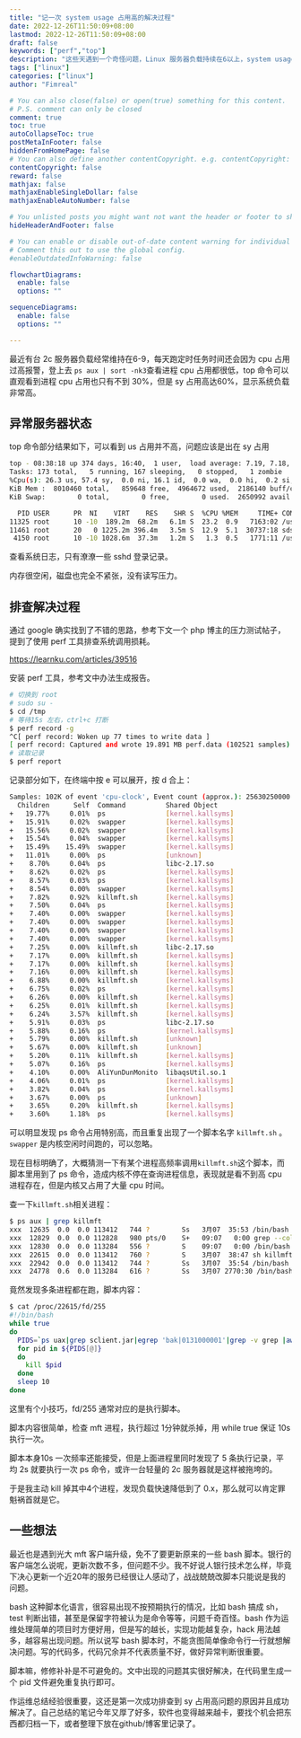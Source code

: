 ```yaml
---
title: "记一次 system usage 占用高的解决过程"
date: 2022-12-26T11:50:09+08:00
lastmod: 2022-12-26T11:50:09+08:00
draft: false
keywords: ["perf","top"]
description: "这些天遇到一个奇怪问题，Linux 服务器负载持续在6以上，system usage 占用超过50%，但是通过 找不到高 cpu 占用的进程"
tags: ["linux"]
categories: ["linux"]
author: "Fimreal"

# You can also close(false) or open(true) something for this content.
# P.S. comment can only be closed
comment: true
toc: true
autoCollapseToc: true
postMetaInFooter: false
hiddenFromHomePage: false
# You can also define another contentCopyright. e.g. contentCopyright: "This is another copyright."
contentCopyright: false
reward: false
mathjax: false
mathjaxEnableSingleDollar: false
mathjaxEnableAutoNumber: false

# You unlisted posts you might want not want the header or footer to show
hideHeaderAndFooter: false

# You can enable or disable out-of-date content warning for individual post.
# Comment this out to use the global config.
#enableOutdatedInfoWarning: false

flowchartDiagrams:
  enable: false
  options: ""

sequenceDiagrams:
  enable: false
  options: ""

---
```

最近有台 2c 服务器负载经常维持在6-9，每天跑定时任务时间还会因为 cpu 占用过高报警，登上去 `ps aux | sort -nk3`查看进程 cpu 占用都很低，top 命令可以直观看到进程 cpu 占用也只有不到 30%，但是 sy 占用高达60%，显示系统负载非常高。

<!--more-->

## 异常服务器状态

top 命令部分结果如下，可以看到 us 占用并不高，问题应该是出在 sy 占用

```bash
top - 08:38:18 up 374 days, 16:40,  1 user,  load average: 7.19, 7.18, 7.31
Tasks: 173 total,   5 running, 167 sleeping,   0 stopped,   1 zombie
%Cpu(s): 26.3 us, 57.4 sy,  0.0 ni, 16.1 id,  0.0 wa,  0.0 hi,  0.2 si,  0.0 st
KiB Mem :  8010460 total,   859648 free,  4964672 used,  2186140 buff/cache
KiB Swap:        0 total,        0 free,        0 used.  2650992 avail Mem

  PID USER      PR  NI    VIRT    RES    SHR S  %CPU %MEM     TIME+ COMMAND
11325 root      10 -10  189.2m  68.2m   6.1m S  23.2  0.9   7163:02 /usr/local/aegis/aegis_client/aegis_11_41/AliYunDunMonitor
11461 root      20   0 1225.2m 396.4m   3.5m S  12.9  5.1  30737:18 sdsvrd -d
 4150 root      10 -10 1028.6m  37.3m   1.2m S   1.3  0.5   1771:11 /usr/local/aegis/alihips/AliHips
```

查看系统日志，只有潦潦一些 sshd 登录记录。

内存很空闲，磁盘也完全不紧张，没有读写压力。

## 排查解决过程

通过 google 确实找到了不错的思路，参考下文一个 php 博主的压力测试帖子，提到了使用 perf 工具排查系统调用损耗。

https://learnku.com/articles/39516

安装 perf 工具，参考文中办法生成报告。

```bash
# 切换到 root
# sudo su -
$ cd /tmp
# 等待15s 左右，ctrl+c 打断
$ perf record -g
^C[ perf record: Woken up 77 times to write data ]
[ perf record: Captured and wrote 19.891 MB perf.data (102521 samples) ]
# 读取记录
$ perf report
```

记录部分如下，在终端中按 e 可以展开，按 d 合上：

```bash
Samples: 102K of event 'cpu-clock', Event count (approx.): 25630250000
  Children      Self  Command          Shared Object                      Symbol
+   19.77%     0.01%  ps               [kernel.kallsyms]                  [k] system_call_fastpath
+   15.91%     0.02%  swapper          [kernel.kallsyms]                  [k] cpu_startup_entry
+   15.56%     0.02%  swapper          [kernel.kallsyms]                  [k] arch_cpu_idle
+   15.54%     0.04%  swapper          [kernel.kallsyms]                  [k] default_idle
+   15.49%    15.49%  swapper          [kernel.kallsyms]                  [k] native_safe_halt
+   11.01%     0.00%  ps               [unknown]                          [k] 0x0000000000000800
+    8.70%     0.04%  ps               libc-2.17.so                       [.] __GI___libc_read
+    8.62%     0.02%  ps               [kernel.kallsyms]                  [k] sys_read
+    8.57%     0.03%  ps               [kernel.kallsyms]                  [k] vfs_read
+    8.54%     0.00%  swapper          [kernel.kallsyms]                  [k] start_secondary
+    7.82%     0.92%  killmft.sh       [kernel.kallsyms]                  [k] ReleaseProcessNotify
+    7.50%     0.04%  ps               [kernel.kallsyms]                  [k] seq_read
+    7.40%     0.00%  swapper          [kernel.kallsyms]                  [k] x86_64_start_kernel
+    7.40%     0.00%  swapper          [kernel.kallsyms]                  [k] x86_64_start_reservations
+    7.40%     0.00%  swapper          [kernel.kallsyms]                  [k] start_kernel
+    7.40%     0.00%  swapper          [kernel.kallsyms]                  [k] rest_init
+    7.25%     0.00%  killmft.sh       libc-2.17.so                       [.] __execve
+    7.17%     0.00%  killmft.sh       [kernel.kallsyms]                  [k] stub_execve
+    7.17%     0.00%  killmft.sh       [kernel.kallsyms]                  [k] sys_execve
+    7.16%     0.00%  killmft.sh       [kernel.kallsyms]                  [k] do_execve_common.isra.25
+    6.88%     0.00%  killmft.sh       [kernel.kallsyms]                  [k] search_binary_handler
+    6.75%     0.02%  ps               [kernel.kallsyms]                  [k] proc_single_show
+    6.26%     0.00%  killmft.sh       [kernel.kallsyms]                  [k] LoadBinaryNotify
+    6.25%     0.01%  killmft.sh       [kernel.kallsyms]                  [k] ReleaseDebugPerf
+    6.24%     3.57%  killmft.sh       [kernel.kallsyms]                  [k] FnMatch
+    5.91%     0.03%  ps               libc-2.17.so                       [.] __GI___libc_open
+    5.88%     0.16%  ps               [kernel.kallsyms]                  [k] InitFtraceHook
+    5.79%     0.00%  killmft.sh       [unknown]                          [k] 0x00000000022aedb0
+    5.67%     0.00%  killmft.sh       [unknown]                          [k] 0x00000000022aed30
+    5.20%     0.11%  killmft.sh       [kernel.kallsyms]                  [k] BuildProcOwnerChain
+    5.07%     0.16%  ps               [kernel.kallsyms]                  [k] proc_pid_status
+    4.10%     0.00%  AliYunDunMonito  libaqsUtil.so.1                    [.] aqs::CThreadUtil::ThreadFunc
+    4.06%     0.01%  ps               [kernel.kallsyms]                  [k] sys_open
+    3.82%     0.04%  ps               [kernel.kallsyms]                  [k] do_sys_open
+    3.67%     0.00%  ps               [unknown]                          [.] 0000000000000000
+    3.65%     0.20%  killmft.sh       [kernel.kallsyms]                  [k] MatchOpe
+    3.60%     1.18%  ps               [kernel.kallsyms]                  [k] vsnprintf
```

可以明显发现 ps 命令占用特别高，而且重复出现了一个脚本名字 `killmft.sh` 。`swapper` 是内核空闲时间跑的，可以忽略。

现在目标明确了，大概猜测一下有某个进程高频率调用`killmft.sh`这个脚本，而脚本里用到了 ps 命令，造成内核不停在查询进程信息，表现就是看不到高 cpu 进程存在，但是内核又占用了大量 cpu 时间。

查一下`killmft.sh`相关进程：

```bash
$ ps aux | grep killmft
xxx  12635  0.0  0.0 113412   744 ?        Ss   3月07  35:53 /bin/bash /home/xxx/killmft.sh
xxx  12829  0.0  0.0 112828   980 pts/0    S+   09:07   0:00 grep --color=auto killmft
xxx  12830  0.0  0.0 113284   556 ?        S    09:07   0:00 /bin/bash /home/xxx/killmft.sh
xxx  22615  0.0  0.0 113412   760 ?        S    3月07  38:47 sh killmft.sh
xxx  22942  0.0  0.0 113412   744 ?        Ss   3月07  35:54 /bin/bash /home/xxx/killmft.sh
xxx  24778  0.6  0.0 113284   616 ?        Ss   3月07 2770:30 /bin/bash /home/xxx/killmft.sh
```

竟然发现多条进程都在跑，脚本内容：

```bash
$ cat /proc/22615/fd/255
#!/bin/bash
while true
do
  PIDS=`ps uax|grep sclient.jar|egrep 'bak|0131000001'|grep -v grep |awk '{split($10,a,":");if (a[1] >= 1 ) print $2}'`
  for pid in ${PIDS[@]}
  do
    kill $pid
  done
  sleep 10
done
```

这里有个小技巧，fd/255 通常对应的是执行脚本。

脚本内容很简单，检查 mft 进程，执行超过 1分钟就杀掉，用 while true 保证 10s 执行一次。

脚本本身10s 一次频率还能接受，但是上面进程里同时发现了 5 条执行记录，平均 2s 就要执行一次 ps 命令，或许一台轻量的 2c 服务器就是这样被拖垮的。

于是我主动 kill 掉其中4个进程，发现负载快速降低到了 0.x，那么就可以肯定罪魁祸首就是它。

## 一些想法

最近也是遇到光大 mft 客户端升级，免不了要更新原来的一些 bash 脚本。银行的客户端怎么说呢，更新次数不多，但问题不少。我不好说人银行技术怎么样，毕竟下决心更新一个近20年的服务已经很让人感动了，战战兢兢改脚本只能说是我的问题。

bash 这种脚本化语言，很容易出现不按预期执行的情况，比如 bash 搞成 sh，test 判断出错，甚至是保留字符被认为是命令等等，问题千奇百怪。bash 作为运维处理简单的项目时方便好用，但是写的越长，实现功能越复杂，hack 用法越多，越容易出现问题。所以说写 bash 脚本时，不能贪图简单像命令行一行就想解决问题。写的代码多，代码冗余并不代表质量不好，做好异常判断很重要。

脚本嘛，修修补补是不可避免的。文中出现的问题其实很好解决，在代码里生成一个 pid 文件避免重复执行即可。

作运维总结经验很重要，这还是第一次成功排查到 sy 占用高问题的原因并且成功解决了。自己总结的笔记今年又厚了好多，软件也变得越来越卡，要找个机会把东西都归档一下，或者整理下放在github/博客里记录了。
